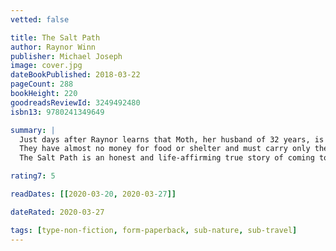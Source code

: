 ```yaml
---
vetted: false

title: The Salt Path
author: Raynor Winn
publisher: Michael Joseph
image: cover.jpg
dateBookPublished: 2018-03-22
pageCount: 288
bookHeight: 220
goodreadsReviewId: 3249492480
isbn13: 9780241349649

summary: |
  Just days after Raynor learns that Moth, her husband of 32 years, is terminally ill, their home and livelihood is taken away. With nothing left and little time, they make the brave and impulsive decision to walk the 630 miles of the sea-swept South West Coast Path, from Somerset to Dorset, via Devon and Cornwall.
  They have almost no money for food or shelter and must carry only the essentials for survival on their backs as they live wild in the ancient, weathered landscape of cliffs, sea and sky. Yet through every step, every encounter, and every test along the way, their walk becomes a remarkable journey.
  The Salt Path is an honest and life-affirming true story of coming to terms with grief and the healing power of the natural world. Ultimately, it is a portrayal of home, and how it can be lost, rebuilt, and rediscovered in the most unexpected ways.

rating7: 5

readDates: [[2020-03-20, 2020-03-27]]

dateRated: 2020-03-27

tags: [type-non-fiction, form-paperback, sub-nature, sub-travel]
---
```

